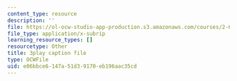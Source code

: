 ```yaml
---
content_type: resource
description: ''
file: https://ol-ocw-studio-app-production.s3.amazonaws.com/courses/2-627-fundamentals-of-photovoltaics-fall-2013/e06bbce6147a51d39170eb196aac35cd_LOVZE9WalRE.vtt
file_type: application/x-subrip
learning_resource_types: []
resourcetype: Other
title: 3play caption file
type: OCWFile
uid: e06bbce6-147a-51d3-9170-eb196aac35cd
---
```

